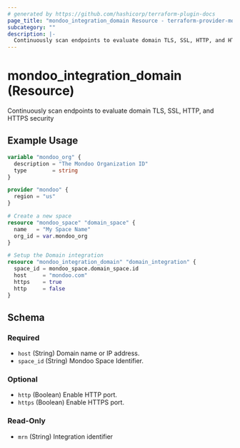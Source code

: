 ```yaml
---
# generated by https://github.com/hashicorp/terraform-plugin-docs
page_title: "mondoo_integration_domain Resource - terraform-provider-mondoo"
subcategory: ""
description: |-
  Continuously scan endpoints to evaluate domain TLS, SSL, HTTP, and HTTPS security
---
```


# mondoo_integration_domain (Resource)

Continuously scan endpoints to evaluate domain TLS, SSL, HTTP, and HTTPS security

## Example Usage

```terraform
variable "mondoo_org" {
  description = "The Mondoo Organization ID"
  type        = string
}

provider "mondoo" {
  region = "us"
}

# Create a new space
resource "mondoo_space" "domain_space" {
  name   = "My Space Name"
  org_id = var.mondoo_org
}

# Setup the Domain integration
resource "mondoo_integration_domain" "domain_integration" {
  space_id = mondoo_space.domain_space.id
  host     = "mondoo.com"
  https    = true
  http     = false
}
```

<!-- schema generated by tfplugindocs -->
## Schema

### Required

- `host` (String) Domain name or IP address.
- `space_id` (String) Mondoo Space Identifier.

### Optional

- `http` (Boolean) Enable HTTP port.
- `https` (Boolean) Enable HTTPS port.

### Read-Only

- `mrn` (String) Integration identifier
